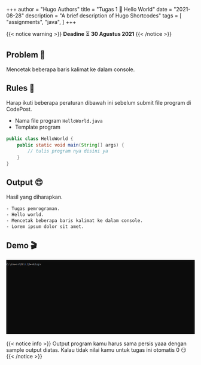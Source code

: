 +++
author = "Hugo Authors"
title = "Tugas 1 📝 Hello World"
date = "2021-08-28"
description = "A brief description of Hugo Shortcodes"
tags = [
    "assignments",
    "java",
]
+++

{{< notice warning >}}
**Deadine** ⏳ **30 Agustus 2021**
{{< /notice >}}


## Problem 🤔
Mencetak beberapa baris kalimat ke dalam console.

## Rules 🚦
Harap ikuti beberapa peraturan dibawah ini sebelum submit file program di CodePost.

* Nama file program `HelloWorld.java`
* Template program

```java
public class HelloWorld {
    public static void main(String[] args) {
        // tulis program nya disini ya
    }
}
```

## Output 😍
Hasil yang diharapkan.
```text
- Tugas pemrograman.
- Hello world.
- Mencetak beberapa baris kalimat ke dalam console.
- Lorem ipsum dolor sit amet.
```

## Demo 🎬

![a](/assignments/assets/demo-1.gif)

{{< notice info >}}
Output program kamu harus sama persis yaaa dengan sample output diatas. Kalau tidak nilai kamu untuk tugas ini otomatis 0 😏
{{< /notice >}}
